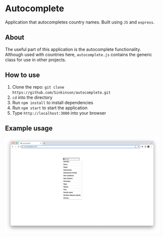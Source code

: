 # Autocomplete

Application that autocompletes country names. Built using `JS` and `express`.

## About

The useful part of this application is the autocomplete functionality. Although used with countries here, `autocomplete.js` contains the generic class for use in other projects.

## How to use

1. Clone the repo: `git clone https://github.com/Sinkinson/autocomplete.git`
2. `cd` into the directory
3. Run `npm install` to install dependencies
4. Run `npm start` to start the application
5. Type `http://localhost:3000` into your browser

## Example usage

![](public/images/homepage.png)
